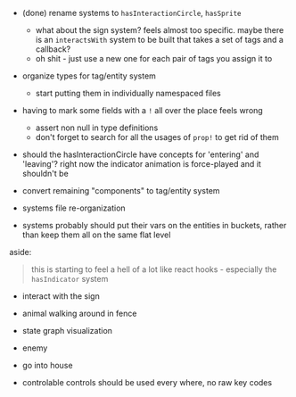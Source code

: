 - (done) rename systems to `hasInteractionCircle`, `hasSprite`
  - what about the sign system? feels almost too specific. maybe there is an `interactsWith` system to be built that takes a set of tags and a callback?
  - oh shit - just use a new one for each pair of tags you assign it to

- organize types for tag/entity system
  - start putting them in individually namespaced files

- having to mark some fields with a `!` all over the place feels wrong
  - assert non null in type definitions
  - don't forget to search for all the usages of `prop!` to get rid of them

- should the hasInteractionCircle have concepts for 'entering' and 'leaving'? right now the indicator animation is force-played and it shouldn't be

- convert remaining "components" to tag/entity system

- systems file re-organization

- systems probably should put their vars on the entities in buckets, rather than keep them all on the same flat level

aside:
> this is starting to feel a hell of a lot like react hooks - especially the `hasIndicator` system

- interact with the sign

- animal walking around in fence

- state graph visualization

- enemy

- go into house

- controlable controls should be used every where, no raw key codes
